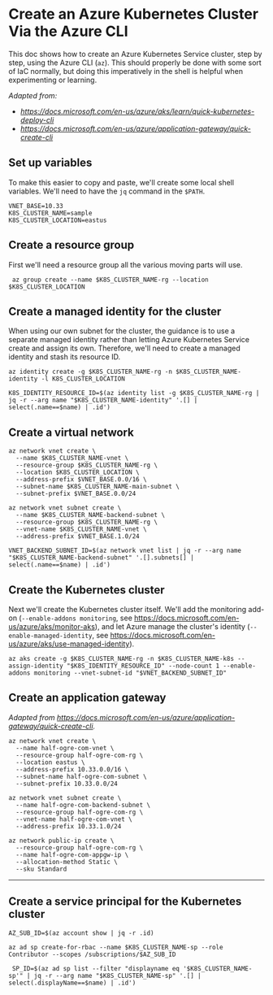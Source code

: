 # Create an Azure Kubernetes Cluster Via the Azure CLI

This doc shows how to create an Azure Kubernetes Service cluster, step by step, using the Azure CLI (`az`). This should properly be done with some sort of IaC normally, but doing this imperatively in the shell is helpful when experimenting or learning.

_Adapted from:_

 - _https://docs.microsoft.com/en-us/azure/aks/learn/quick-kubernetes-deploy-cli_
 - _https://docs.microsoft.com/en-us/azure/application-gateway/quick-create-cli_

## Set up variables
To make this easier to copy and paste, we'll create some local shell variables. We'll need to have the `jq` command in the `$PATH`.

```
VNET_BASE=10.33
K8S_CLUSTER_NAME=sample
K8S_CLUSTER_LOCATION=eastus
```

## Create a resource group
First we'll need a resource group all the various moving parts will use.

```
 az group create --name $K8S_CLUSTER_NAME-rg --location $K8S_CLUSTER_LOCATION
```

## Create a managed identity for the cluster
When using our own subnet for the cluster, the guidance is to use a separate managed identity rather than letting Azure Kubernetes Service create and assign its own. Therefore, we'll need to create a managed identity and stash its resource ID.

```
az identity create -g $K8S_CLUSTER_NAME-rg -n $K8S_CLUSTER_NAME-identity -l K8S_CLUSTER_LOCATION

K8S_IDENTITY_RESOURCE_ID=$(az identity list -g $K8S_CLUSTER_NAME-rg | jq -r --arg name "$K8S_CLUSTER_NAME-identity" '.[] | select(.name==$name) | .id')
```

## Create a virtual network

```
az network vnet create \
  --name $K8S_CLUSTER_NAME-vnet \
  --resource-group $K8S_CLUSTER_NAME-rg \
  --location $K8S_CLUSTER_LOCATION \
  --address-prefix $VNET_BASE.0.0/16 \
  --subnet-name $K8S_CLUSTER_NAME-main-subnet \
  --subnet-prefix $VNET_BASE.0.0/24

az network vnet subnet create \
  --name $K8S_CLUSTER_NAME-backend-subnet \
  --resource-group $K8S_CLUSTER_NAME-rg \
  --vnet-name $K8S_CLUSTER_NAME-vnet \
  --address-prefix $VNET_BASE.1.0/24

VNET_BACKEND_SUBNET_ID=$(az network vnet list | jq -r --arg name "$K8S_CLUSTER_NAME-backend-subnet" '.[].subnets[] | select(.name==$name) | .id')
``` 

## Create the Kubernetes cluster
Next we'll create the Kubernetes cluster itself. We'll add the monitoring add-on (`--enable-addons monitoring`, see https://docs.microsoft.com/en-us/azure/aks/monitor-aks), and let Azure manage the cluster's identity (`--enable-managed-identity`, see https://docs.microsoft.com/en-us/azure/aks/use-managed-identity).

```
az aks create -g $K8S_CLUSTER_NAME-rg -n $K8S_CLUSTER_NAME-k8s --assign-identity "$K8S_IDENTITY_RESOURCE_ID" --node-count 1 --enable-addons monitoring --vnet-subnet-id "$VNET_BACKEND_SUBNET_ID"
```

## Create an application gateway
_Adapted from https://docs.microsoft.com/en-us/azure/application-gateway/quick-create-cli._

```
az network vnet create \
  --name half-ogre-com-vnet \
  --resource-group half-ogre-com-rg \
  --location eastus \
  --address-prefix 10.33.0.0/16 \
  --subnet-name half-ogre-com-subnet \
  --subnet-prefix 10.33.0.0/24

az network vnet subnet create \
  --name half-ogre-com-backend-subnet \
  --resource-group half-ogre-com-rg \
  --vnet-name half-ogre-com-vnet \
  --address-prefix 10.33.1.0/24

az network public-ip create \
  --resource-group half-ogre-com-rg \
  --name half-ogre-com-appgw-ip \
  --allocation-method Static \
  --sku Standard
```


---

## Create a service principal for the Kubernetes cluster

```
AZ_SUB_ID=$(az account show | jq -r .id)

az ad sp create-for-rbac --name $K8S_CLUSTER_NAME-sp --role Contributor --scopes /subscriptions/$AZ_SUB_ID

 SP_ID=$(az ad sp list --filter "displayname eq '$K8S_CLUSTER_NAME-sp'" | jq -r --arg name "$K8S_CLUSTER_NAME-sp" '.[] | select(.displayName==$name) | .id')
```